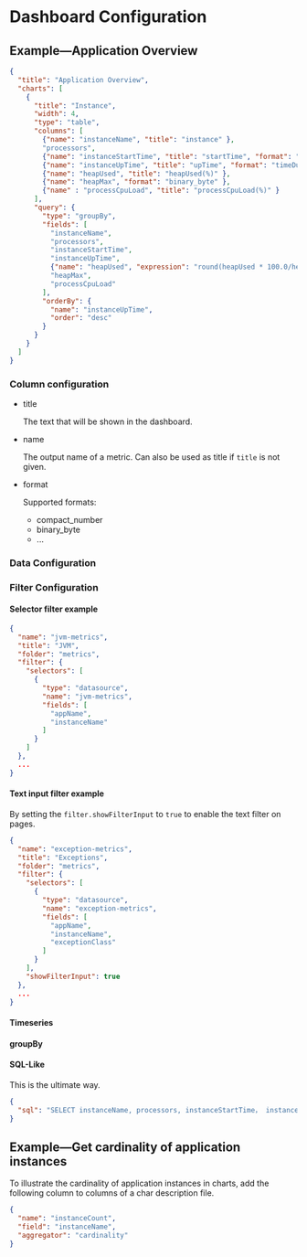 # Dashboard Configuration

## Example—Application Overview

```json
{
  "title": "Application Overview",
  "charts": [
    {
      "title": "Instance",
      "width": 4,
      "type": "table",
      "columns": [
        {"name": "instanceName", "title": "instance" },
        "processors",
        {"name": "instanceStartTime", "title": "startTime", "format": "dateTime" },
        {"name": "instanceUpTime", "title": "upTime", "format": "timeDuration" },
        {"name": "heapUsed", "title": "heapUsed(%)" },
        {"name": "heapMax", "format": "binary_byte" },
        {"name" : "processCpuLoad", "title": "processCpuLoad(%)" }
      ],
      "query": {
        "type": "groupBy",
        "fields": [
          "instanceName",
          "processors",
          "instanceStartTime",
          "instanceUpTime",
          {"name": "heapUsed", "expression": "round(heapUsed * 100.0/heapMax, 2)"},
          "heapMax",
          "processCpuLoad"
        ],
        "orderBy": {
          "name": "instanceUpTime",
          "order": "desc"
        }
      }
    }
  ]
}
```

### Column configuration

- title

  The text that will be shown in the dashboard.

- name

  The output name of a metric. Can also be used as title if `title` is not given.
- format

  Supported formats:
    - compact_number
    - binary_byte
    - ...

### Data Configuration

### Filter Configuration

#### Selector filter example

```json
{
  "name": "jvm-metrics",
  "title": "JVM",
  "folder": "metrics",
  "filter": {
    "selectors": [
      {
        "type": "datasource",
        "name": "jvm-metrics",
        "fields": [
          "appName",
          "instanceName"
        ]
      }
    ]
  },
  ...
}
```

#### Text input filter example

By setting the `filter.showFilterInput` to `true` to enable the text filter on pages.

```json
{
  "name": "exception-metrics",
  "title": "Exceptions",
  "folder": "metrics",
  "filter": {
    "selectors": [
      {
        "type": "datasource",
        "name": "exception-metrics",
        "fields": [
          "appName",
          "instanceName",
          "exceptionClass"
        ]
      }
    ],
    "showFilterInput": true
  },
  ...
}
```

#### Timeseries

#### groupBy

#### SQL-Like

This is the ultimate way.

```json
{
  "sql": "SELECT instanceName, processors, instanceStartTime， instanceUpTime, round(heapUsed * 100.0/heapMax, 2) AS heapUsed, heapMax, processCpuLoad FROM jvm-metrics GROUP BY instanceName ORDER BY instanceUpTime DESC"
}
```

## Example—Get cardinality of application instances

To illustrate the cardinality of application instances in charts, add the following column to columns of a char description file.

```json
{
  "name": "instanceCount",
  "field": "instanceName",
  "aggregator": "cardinality"
}
```
